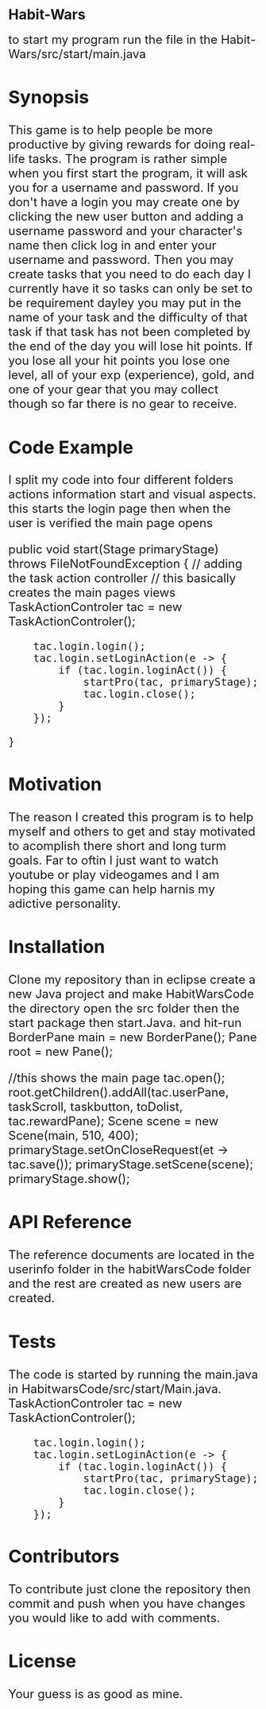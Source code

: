 # Habit-Wars
 <font size="+2">
 to start my program run the file in the Habit-Wars/src/start/main.java

## Synopsis
This game is to help people be more productive by giving rewards for doing real-life tasks. The program is rather simple 
 when you first start the program, it will ask you for a username and password. If you don't have a login you may create one by clicking the new user button and adding a username password and your character's name then click log in and enter your username and password. Then you may create tasks that you need to do each day I currently have it so tasks can only be set to be requirement dayley you may put in the name of your task and the difficulty of that task if that task has not been completed by the end of the day you will lose hit points. If you lose all your hit points you lose one level, all of your exp (experience), gold, and one of your gear that you may collect though so far there is no gear to receive.

## Code Example

I split my code into four different folders actions information start and visual aspects.
this starts the login page then when the user is verified the main page opens

public void start(Stage primaryStage) throws FileNotFoundException {
        // adding the task action controller
        // this basically creates the main pages views
        TaskActionControler tac = new TaskActionControler();

        tac.login.login();
        tac.login.setLoginAction(e -> {
            if (tac.login.loginAct()) {
                startPro(tac, primaryStage);
                tac.login.close();
            }
        });

    }

## Motivation
The reason I created this program is to help myself and others to get and stay motivated to acomplish there short and long turm goals. Far to oftin I just want to watch youtube or play videogames and I am hoping this game can help harnis my adictive personality.

## Installation
Clone my repository than in eclipse create a new Java project and make HabitWarsCode the directory
open the src folder then the start package then start.Java. and hit-run
BorderPane main = new BorderPane();
        Pane root = new Pane();

//this shows the main page
        tac.open();
        root.getChildren().addAll(tac.userPane, taskScroll, taskbutton, toDolist, tac.rewardPane);
        Scene scene = new Scene(main, 510, 400);
        primaryStage.setOnCloseRequest(et -> tac.save());
        primaryStage.setScene(scene);
        primaryStage.show();
  
## API Reference
The reference documents are located in the userinfo folder in the habitWarsCode folder and the rest are created as new users are created.

## Tests
The code is started by running the main.java in HabitwarsCode/src/start/Main.java.
TaskActionControler tac = new TaskActionControler();

        tac.login.login();
        tac.login.setLoginAction(e -> {
            if (tac.login.loginAct()) {
                startPro(tac, primaryStage);
                tac.login.close();
            }
        });

## Contributors

To contribute just clone the repository then commit and push when you have changes you would like to add with comments.

## License

Your guess is as good as mine.

